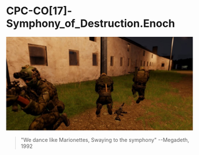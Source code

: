 # CPC-CO[17]-Symphony_of_Destruction.Enoch

![loading image](./loading.jpg)

> "We dance like Marionettes, Swaying to the symphony"
> --Megadeth, 1992
